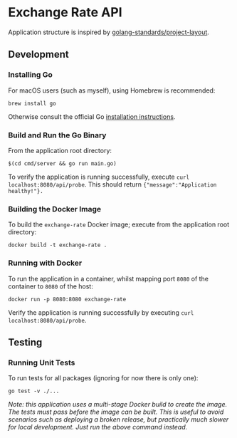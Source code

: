 # Exchange Rate API

Application structure is inspired by
[golang-standards/project-layout](https://github.com/golang-standards/project-layout).

## Development

### Installing Go

For macOS users (such as myself), using Homebrew is recommended:

```
brew install go
```

Otherwise consult the official Go
[installation instructions](https://golang.org/doc/install).

### Build and Run the Go Binary

From the application root directory:

```
$(cd cmd/server && go run main.go)
```

To verify the application is running successfully, execute 
`curl localhost:8080/api/probe`. This should return
`{"message":"Application healthy!"}.`

### Building the Docker Image

To build the `exchange-rate` Docker image; execute from the application root
directory:

```
docker build -t exchange-rate .
```

### Running with Docker

To run the application in a container, whilst mapping port `8080` of the
container to `8080` of the host:

```
docker run -p 8080:8080 exchange-rate
```

Verify the application is running successfully by executing
`curl localhost:8080/api/probe`.

## Testing

### Running Unit Tests

To run tests for all packages (ignoring for now there is only one):

```
go test -v ./...
```

_Note: this application uses a multi-stage Docker build to create the image._
_The tests must pass before the image can be built. This is useful to avoid_
_scenarios such as deploying a broken release, but practically much slower_
_for local development. Just run the above command instead._
